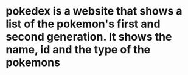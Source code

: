 # pokedex is a website that shows a list of the pokemon's first and second generation. It shows the name, id and the type of the pokemons
